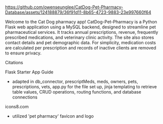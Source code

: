 https://github.com/owenseunglee/CatDog-Pet-Pharmacy-Database/assets/124188879/36f91d11-8b65-4723-9883-23e997660f64

Welcome to the Cat Dog pharmacy app! CatDog-Pet-Pharmacy is a Python Flask web application using a MySQL backend, designed to streamline pet pharmaceutical services. It tracks annual prescriptions, revenue, frequently prescribed medications, and veterinary clinic activity. The site also stores contact details and pet demographic data. For simplicity, medication costs are calculated per prescription and records of inactive clients are removed to ensure privacy.

Citations


Flask Starter App Guide
- adapted in db_connector, prescriptMeds, meds, owners, pets, prescriptions, vets, app.py for the file set up, jinja templating to retrieve table values, CRUD operations, routing functions, and database connections

icons8.com
- utilized 'pet pharmacy' favicon and logo
